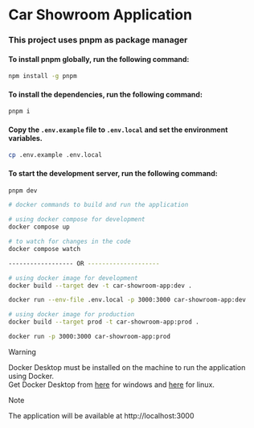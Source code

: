 # Car Showroom Application

### This project uses pnpm as package manager

#### To install pnpm globally, run the following command:

```bash
npm install -g pnpm
```

#### To install the dependencies, run the following command:

```bash
pnpm i
```

#### Copy the `.env.example` file to `.env.local` and set the environment variables.

```bash
cp .env.example .env.local
```

#### To start the development server, run the following command:

```bash
pnpm dev
```

```bash
# docker commands to build and run the application

# using docker compose for development
docker compose up

# to watch for changes in the code
docker compose watch

------------------ OR --------------------

# using docker image for development
docker build --target dev -t car-showroom-app:dev .

docker run --env-file .env.local -p 3000:3000 car-showroom-app:dev

# using docker image for production
docker build --target prod -t car-showroom-app:prod .

docker run -p 3000:3000 car-showroom-app:prod
```

> [!WARNING]
>
> Docker Desktop must be installed on the machine to run the application using Docker.  
> Get Docker Desktop from [here](https://docs.docker.com/desktop/install/windows-install/) for windows and [here](https://docs.docker.com/desktop/install/linux-install/) for linux.

> [!NOTE]
>
> The application will be available at http://localhost:3000

